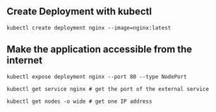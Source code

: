 ## Create Deployment with kubectl
```
kubectl create deployment nginx --image=nginx:latest
```

## Make the application accessible from the internet
```
kubectl expose deployment nginx --port 80 --type NodePort

kubectl get service nginx # get the port of the external service

kubectl get nodes -o wide # get one IP address
```